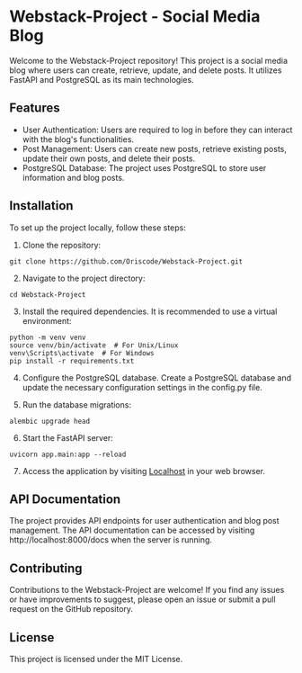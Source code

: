 # Webstack-Project - Social Media Blog
Welcome to the Webstack-Project repository! This project is a social media blog where users can create, retrieve, update, and delete posts. It utilizes FastAPI and PostgreSQL as its main technologies.

## Features
- User Authentication: Users are required to log in before they can interact with the blog's functionalities.
- Post Management: Users can create new posts, retrieve existing posts, update their own posts, and delete their posts.
- PostgreSQL Database: The project uses PostgreSQL to store user information and blog posts.

## Installation
To set up the project locally, follow these steps:

1. Clone the repository:
```
git clone https://github.com/Oriscode/Webstack-Project.git
```
2. Navigate to the project directory:
```
cd Webstack-Project
```
3. Install the required dependencies. It is recommended to use a virtual environment:
```
python -m venv venv
source venv/bin/activate  # For Unix/Linux
venv\Scripts\activate  # For Windows
pip install -r requirements.txt
```
4. Configure the PostgreSQL database. Create a PostgreSQL database and update the necessary configuration settings in the config.py file.

5. Run the database migrations:
```
alembic upgrade head
```
6. Start the FastAPI server:
```
uvicorn app.main:app --reload
```
7. Access the application by visiting [Localhost](http://localhost:8000) in your web browser.

## API Documentation
The project provides API endpoints for user authentication and blog post management. The API documentation can be accessed by visiting http://localhost:8000/docs when the server is running.

## Contributing
Contributions to the Webstack-Project are welcome! If you find any issues or have improvements to suggest, please open an issue or submit a pull request on the GitHub repository.

## License
This project is licensed under the MIT License.
